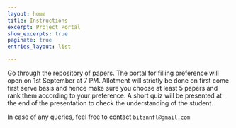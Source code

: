 ```yaml
---
layout: home
title: Instructions
excerpt: Project Portal
show_excerpts: true
paginate: true
entries_layout: list

---
```

Go through the repository of papers. The portal for filling preference will open on 1st  September at 7 PM.  Allotment will strictly be done on first come first serve basis and hence make sure you choose at least 5 papers and rank them according to your preference.  A short quiz will be presented at the end of the presentation to check the understanding of the student.  

In case of any queries, feel free to contact `bitsnnfl@gmail.com`